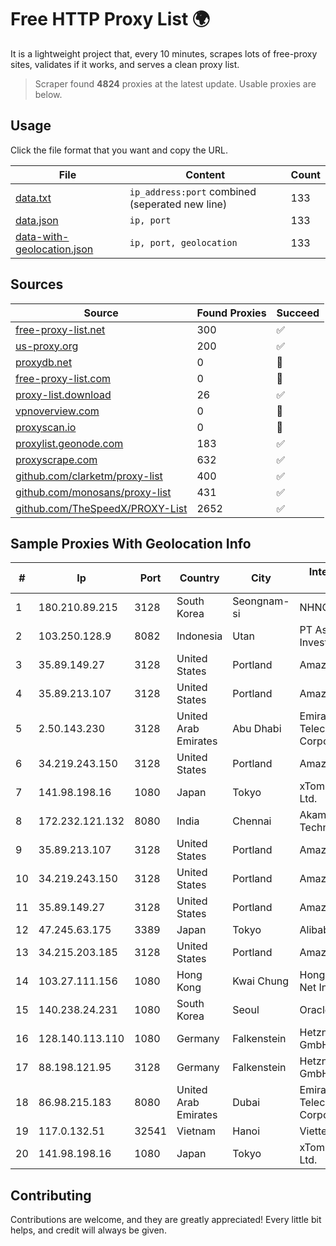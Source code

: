 
# Free HTTP Proxy List 🌍

It is a lightweight project that, every 10 minutes, scrapes lots of free-proxy sites, validates if it works, and serves a clean proxy list.


> Scraper found **4824** proxies at the latest update. Usable proxies are below.

## Usage

Click the file format that you want and copy the URL.


|File|Content|Count|
|----|-------|-----|
|[data.txt](https://raw.githubusercontent.com/themiralay/Proxy-List-World/master/data.txt)|`ip_address:port` combined (seperated new line)|133|
|[data.json](https://raw.githubusercontent.com/themiralay/Proxy-List-World/master/data.json)|`ip, port`|133|
|[data-with-geolocation.json](https://raw.githubusercontent.com/themiralay/Proxy-List-World/master/data-with-geolocation.json)|`ip, port, geolocation`|133|

## Sources

|Source|Found Proxies|Succeed|
|------|-------------|-------|
|[free-proxy-list.net](https://free-proxy-list.net)|300|✅|
|[us-proxy.org](https://www.us-proxy.org)|200|✅|
|[proxydb.net](http://proxydb.net)|0|🚫|
|[free-proxy-list.com](https://free-proxy-list.com/?page=&port=&type%5B%5D=http&type%5B%5D=https&up_time=0&search=Search)|0|🚫|
|[proxy-list.download](https://www.proxy-list.download/HTTP)|26|✅|
|[vpnoverview.com](https://vpnoverview.com/privacy/anonymous-browsing/free-proxy-servers)|0|🚫|
|[proxyscan.io](https://www.proxyscan.io)|0|🚫|
|[proxylist.geonode.com](https://proxylist.geonode.com/api/proxy-list?limit=300&page=1&sort_by=lastChecked&sort_type=desc&protocols=http,https)|183|✅|
|[proxyscrape.com](https://api.proxyscrape.com/v2/?request=displayproxies&protocol=http&timeout=10000&country=all&ssl=all&anonymity=all)|632|✅|
|[github.com/clarketm/proxy-list](https://raw.githubusercontent.com/clarketm/proxy-list/master/proxy-list-raw.txt)|400|✅|
|[github.com/monosans/proxy-list](https://raw.githubusercontent.com/monosans/proxy-list/main/proxies/http.txt)|431|✅|
|[github.com/TheSpeedX/PROXY-List](https://raw.githubusercontent.com/TheSpeedX/PROXY-List/master/http.txt)|2652|✅|


## Sample Proxies With Geolocation Info

|#|Ip|Port|Country|City|Internet Service Provider|
|-|--|----|-------|----|-------------------------|
|1|180.210.89.215|3128|South Korea|Seongnam-si|NHNCLOUD|
|2|103.250.128.9|8082|Indonesia|Utan|PT Asri Global Investama|
|3|35.89.149.27|3128|United States|Portland|Amazon.com, Inc.|
|4|35.89.213.107|3128|United States|Portland|Amazon.com, Inc.|
|5|2.50.143.230|3128|United Arab Emirates|Abu Dhabi|Emirates Telecommunications Corporation|
|6|34.219.243.150|3128|United States|Portland|Amazon.com, Inc.|
|7|141.98.198.16|1080|Japan|Tokyo|xTom Japan Co., Ltd.|
|8|172.232.121.132|8080|India|Chennai|Akamai Technologies, Inc.|
|9|35.89.213.107|3128|United States|Portland|Amazon.com, Inc.|
|10|34.219.243.150|3128|United States|Portland|Amazon.com, Inc.|
|11|35.89.149.27|3128|United States|Portland|Amazon.com, Inc.|
|12|47.245.63.175|3389|Japan|Tokyo|Alibaba Cloud LLC|
|13|34.215.203.185|3128|United States|Portland|Amazon.com, Inc.|
|14|103.27.111.156|1080|Hong Kong|Kwai Chung|Hong Kong San Ai Net Int'l Limited|
|15|140.238.24.231|1080|South Korea|Seoul|Oracle Corporation|
|16|128.140.113.110|1080|Germany|Falkenstein|Hetzner Online GmbH|
|17|88.198.121.95|3128|Germany|Falkenstein|Hetzner Online GmbH|
|18|86.98.215.183|8080|United Arab Emirates|Dubai|Emirates Telecommunications Corporation|
|19|117.0.132.51|32541|Vietnam|Hanoi|Viettel Group|
|20|141.98.198.16|1080|Japan|Tokyo|xTom Japan Co., Ltd.|



## Contributing

Contributions are welcome, and they are greatly appreciated! Every
little bit helps, and credit will always be given.

